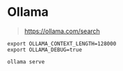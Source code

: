 # Ollama

> https://ollama.com/search

```shell
export OLLAMA_CONTEXT_LENGTH=128000
export OLLAMA_DEBUG=true

ollama serve
```

